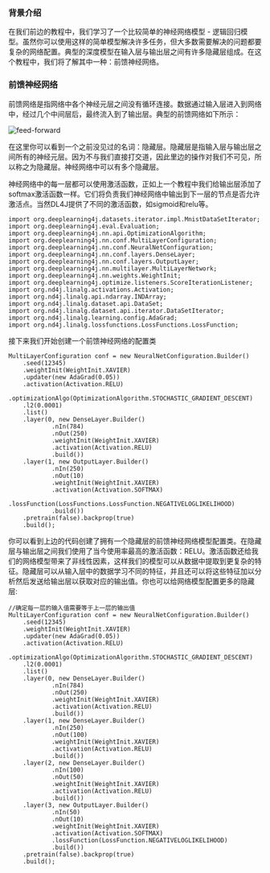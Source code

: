 ### 背景介绍

在我们前边的教程中，我们学习了一个比较简单的神经网络模型 - 逻辑回归模型。虽然你可以使用这样的简单模型解决许多任务，但大多数需要解决的问题都要复杂的网络配置。典型的深度模型在输入层与输出层之间有许多隐藏层组成。在这个教程中，我们将了解其中一种：前馈神经网络。

### 前馈神经网络

前馈网络是指网络中各个神经元层之间没有循环连接。数据通过输入层进入到网络中，经过几个中间层后，最终流入到了输出层。典型的前馈网络如下所示：

![feed-forward](https://upload.wikimedia.org/wikipedia/en/5/54/Feed_forward_neural_net.gif)

在这里你可以看到一个之前没见过的名词：隐藏层。隐藏层是指输入层与输出层之间所有的神经元层。因为不与我们直接打交道，因此里边的操作对我们不可见，所以称之为隐藏层。神经网络中可以有多个隐藏层。

神经网络中的每一层都可以使用激活函数，正如上一个教程中我们给输出层添加了softmax激活函数一样。它们将负责我们神经网络中输出到下一层的节点是否允许激活点。当然DL4J提供了不同的激活函数，如sigmoid和relu等。

```
import org.deeplearning4j.datasets.iterator.impl.MnistDataSetIterator;
import org.deeplearning4j.eval.Evaluation;
import org.deeplearning4j.nn.api.OptimizationAlgorithm;
import org.deeplearning4j.nn.conf.MultiLayerConfiguration;
import org.deeplearning4j.nn.conf.NeuralNetConfiguration;
import org.deeplearning4j.nn.conf.layers.DenseLayer;
import org.deeplearning4j.nn.conf.layers.OutputLayer;
import org.deeplearning4j.nn.multilayer.MultiLayerNetwork;
import org.deeplearning4j.nn.weights.WeightInit;
import org.deeplearning4j.optimize.listeners.ScoreIterationListener;
import org.nd4j.linalg.activations.Activation;
import org.nd4j.linalg.api.ndarray.INDArray;
import org.nd4j.linalg.dataset.api.DataSet;
import org.nd4j.linalg.dataset.api.iterator.DataSetIterator;
import org.nd4j.linalg.learning.config.AdaGrad;
import org.nd4j.linalg.lossfunctions.LossFunctions.LossFunction;
```
接下来我们开始创建一个前馈神经网络的配置类
```
MultiLayerConfiguration conf = new NeuralNetConfiguration.Builder()
    .seed(12345)
    .weightInit(WeightInit.XAVIER)
    .updater(new AdaGrad(0.05))
    .activation(Activation.RELU)
    .optimizationAlgo(OptimizationAlgorithm.STOCHASTIC_GRADIENT_DESCENT)
    .l2(0.0001)
    .list()
	.layer(0, new DenseLayer.Builder()
			.nIn(784)
			.nOut(250)
			.weightInit(WeightInit.XAVIER)
			.activation(Activation.RELU)
			.build())
	.layer(1, new OutputLayer.Builder()
			.nIn(250)
			.nOut(10)
			.weightInit(WeightInit.XAVIER)
			.activation(Activation.SOFTMAX)
			.lossFunction(LossFunctions.LossFunction.NEGATIVELOGLIKELIHOOD)
			.build())
    .pretrain(false).backprop(true)
    .build();
```
你可以看到上边的代码创建了拥有一个隐藏层的前馈神经网络模型配置类。在隐藏层与输出层之间我们使用了当今使用率最高的激活函数：RELU。激活函数还给我们的网络模型带来了非线性因素，这样我们的模型可以从数据中提取到更复杂的特征。隐藏层可以从输入层中的数据学习不同的特征，并且还可以将这些特征加以分析然后发送给输出层以获取对应的输出值。你也可以给网络模型配置更多的隐藏层:
```
//确定每一层的输入值需要等于上一层的输出值
MultiLayerConfiguration conf = new NeuralNetConfiguration.Builder()
    .seed(12345)
    .weightInit(WeightInit.XAVIER)
    .updater(new AdaGrad(0.05))
    .activation(Activation.RELU)
    .optimizationAlgo(OptimizationAlgorithm.STOCHASTIC_GRADIENT_DESCENT)
    .l2(0.0001)
    .list()
    .layer(0, new DenseLayer.Builder()
			.nIn(784)
			.nOut(250)
			.weightInit(WeightInit.XAVIER)
			.activation(Activation.RELU)
			.build())
    .layer(1, new DenseLayer.Builder()
			.nIn(250)
			.nOut(100)
			.weightInit(WeightInit.XAVIER)
			.activation(Activation.RELU)
			.build())
    .layer(2, new DenseLayer.Builder()
			.nIn(100)
			.nOut(50)
			.weightInit(WeightInit.XAVIER)
			.activation(Activation.RELU)
			.build())
    .layer(3, new OutputLayer.Builder()
			.nIn(50)
			.nOut(10)
			.weightInit(WeightInit.XAVIER)
			.activation(Activation.SOFTMAX)
			.lossFunction(LossFunction.NEGATIVELOGLIKELIHOOD)
			.build())
    .pretrain(false).backprop(true)
    .build();
```